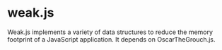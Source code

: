 weak.js
=======

Weak.js implements a variety of data structures to reduce the memory footprint of a JavaScript application. It depends on OscarTheGrouch.js.

